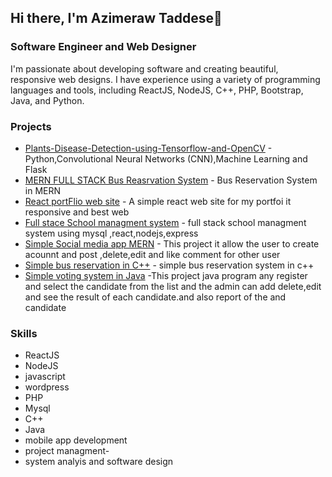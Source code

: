 
## Hi there, I'm  Azimeraw Taddese👋
### Software Engineer and Web Designer

I'm passionate about developing software and creating beautiful, responsive web designs. I have experience using a variety of programming languages and tools, including ReactJS, NodeJS, C++, PHP, Bootstrap, Java, and Python.

### Projects
- [Plants-Disease-Detection-using-Tensorflow-and-OpenCV](https://github.com/Azime12/Plant-Disease-Detection) - Python,Convolutional Neural Networks (CNN),Machine Learning and Flask
- [MERN FULL STACK Bus Reasrvation System](https://github.com/Azime12/React-App-bus-reservation-System) - Bus Reservation System  in MERN
- [React portFlio web site](https://github.com/Azime12/My-Portflio-React-app) - A simple react web site for my portfoi it responsive and best web
- [Full stace School managment system](https://github.com/Azime12/School-Mangment-system-METN-app) - full stack school managment system using mysql ,react,nodejs,express
- [Simple Social media app MERN](https://github.com/Azime12/MERN_STACK-Simple-social-madia-app) - This project it allow the user to create acounnt and post ,delete,edit and like comment for other user
- [Simple bus reservation in C++]( https://github.com/Azime12/Bus-Reservation-in-c-) - simple bus reservation system in c++
- [Simple voting system in Java]( http://github.com/Azime12/Voting-System-Java-Program)  -This project java program any register and select the candidate from the list and the admin can add delete,edit and see the result of each candidate.and also report of the and candidate 


### Skills

- ReactJS
- NodeJS
- javascript
- wordpress
- PHP
- Mysql
- C++
- Java
- mobile app development
- project managment-
- system analyis and software design
